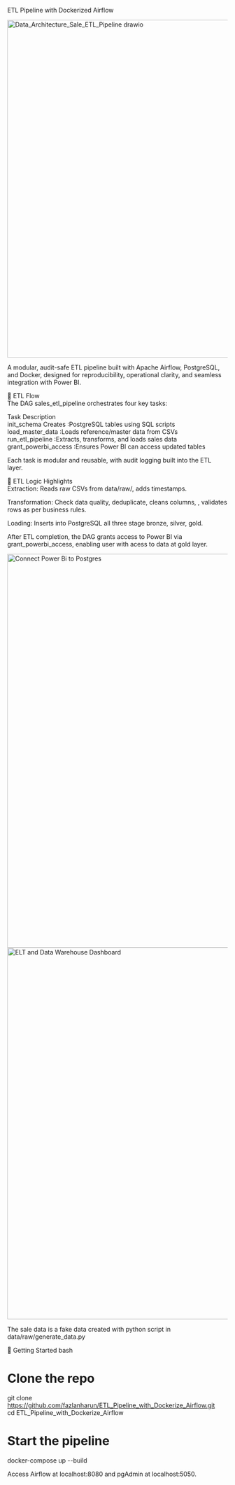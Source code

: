 ETL Pipeline with Dockerized Airflow

<img width="1102" height="772" alt="Data_Architecture_Sale_ETL_Pipeline drawio" src="https://github.com/user-attachments/assets/1045cc6f-7214-4117-9726-34be9de9fd91" />


A modular, audit-safe ETL pipeline built with Apache Airflow, PostgreSQL, and Docker, designed for reproducibility, operational clarity, 
and seamless integration with Power BI.

🔄 ETL Flow  
The DAG sales_etl_pipeline orchestrates four key tasks:  

Task	Description  
init_schema	Creates   :PostgreSQL tables using SQL scripts  
load_master_data      :Loads reference/master data from CSVs  
run_etl_pipeline	    :Extracts, transforms, and loads sales data  
grant_powerbi_access  :Ensures Power BI can access updated tables  

Each task is modular and reusable, with audit logging built into the ETL layer.  

🧪 ETL Logic Highlights  
Extraction: Reads raw CSVs from data/raw/, adds timestamps.  

Transformation: Check data quality, deduplicate, cleans columns, , validates rows as per business rules.  

Loading: Inserts into PostgreSQL all three stage bronze, silver, gold.  

After ETL completion, the DAG grants access to Power BI via grant_powerbi_access, enabling user with acess to data at gold layer.  

<img width="1130" height="900" alt="Connect Power Bi to Postgres" src="https://github.com/user-attachments/assets/84dc084d-d7e7-472a-b378-b01c00c55ec3" />


<img width="1836" height="850" alt="ELT and Data Warehouse Dashboard" src="https://github.com/user-attachments/assets/9708c2ad-97b6-4461-bce5-9c2079f14787" />

  
The sale data is a fake data created with python script in data/raw/generate_data.py  
  
🚀 Getting Started
bash
# Clone the repo
git clone https://github.com/fazlanharun/ETL_Pipeline_with_Dockerize_Airflow.git  
cd ETL_Pipeline_with_Dockerize_Airflow

# Start the pipeline
docker-compose up --build  

Access Airflow at localhost:8080 and pgAdmin at localhost:5050.
